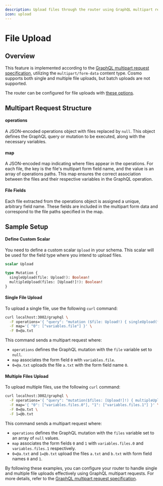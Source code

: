 ```yaml
---
description: Upload files through the router using GraphQL multipart request.
icon: upload
---
```


# File Upload

## Overview

This feature is implemented according to the [GraphQL multipart request specification](https://github.com/jaydenseric/graphql-multipart-request-spec), utilizing the `multipart/form-data` content type. Cosmo supports both single and multiple file uploads, but batch uploads are not supported.

The router can be configured for file uploads with [these options](configuration.md#file-upload).

## Multipart Request Structure

#### operations

A JSON-encoded operations object with files replaced by `null`. This object defines the GraphQL query or mutation to be executed, along with the necessary variables.

#### map

A JSON-encoded map indicating where files appear in the operations. For each file, the key is the file's multipart form field name, and the value is an array of operations paths. This map ensures the correct association between the files and their respective variables in the GraphQL operation.

#### File Fields

Each file extracted from the operations object is assigned a unique, arbitrary field name. These fields are included in the multipart form data and correspond to the file paths specified in the map.

## Sample Setup

#### Define Custom Scalar

You need to define a custom scalar `Upload` in your schema. This scalar will be used for the field type where you intend to upload files.

```graphql
scalar Upload

type Mutation {
  singleUpload(file: Upload!): Boolean!
  multipleUpload(files: [Upload!]!): Boolean!
}
```

#### Single File Upload

To upload a single file, use the following `curl` command:

```sh
curl localhost:3002/graphql \
  -F operations='{ "query": "mutation ($file: Upload!) { singleUpload(file: $file) }", "variables": { "file": null } }' \
  -F map='{ "0": ["variables.file"] }' \
  -F 0=@a.txt
```

This command sends a multipart request where:

* `operations` defines the GraphQL mutation with the `file` variable set to `null`.
* `map` associates the form field `0` with `variables.file`.
* `0=@a.txt` uploads the file `a.txt` with the form field name `0`.

#### Multiple Files Upload

To upload multiple files, use the following `curl` command:

```sh
curl localhost:3002/graphql \
  -F operations='{ "query": "mutation($files: [Upload!]!) { multipleUpload(files: $files) }", "variables": { "files": [null, null] } }' \
  -F map='{ "0": ["variables.files.0"], "1": ["variables.files.1"] }' \
  -F 0=@a.txt \
  -F 1=@b.txt
```

This command sends a multipart request where:

* `operations` defines the GraphQL mutation with the `files` variable set to an array of `null` values.
* `map` associates the form fields `0` and `1` with `variables.files.0` and `variables.files.1` respectively.
* `0=@a.txt` and `1=@b.txt` upload the files `a.txt` and `b.txt` with form field names `0` and `1`.

By following these examples, you can configure your router to handle single and multiple file uploads effectively using GraphQL multipart requests. For more details, refer to the [GraphQL multipart request specification](https://github.com/jaydenseric/graphql-multipart-request-spec).
